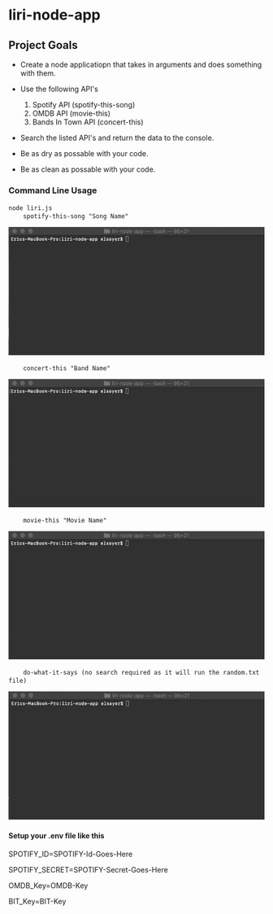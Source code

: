 # liri-node-app

## Project Goals

* Create a node applicatiopn that takes in arguments and does something with them.
* Use the following API's
    1. Spotify API (spotify-this-song)
    2. OMDB API (movie-this)
    3. Bands In Town API (concert-this)
* Search the listed API's and return the data to the console.

* Be as dry as possable with your code.

* Be as clean as possable with your code.

### Command Line Usage

    node liri.js
        spotify-this-song "Song Name"
![](/gifs/spotifythis.gif)

        concert-this "Band Name"
![](/gifs/concertthis.gif)

        movie-this "Movie Name"
![](/gifs/moviethis.gif)

        do-what-it-says (no search required as it will run the random.txt file)
![](/gifs/dowhatitsays.gif)

#### Setup your .env file like this

SPOTIFY_ID=SPOTIFY-Id-Goes-Here

SPOTIFY_SECRET=SPOTIFY-Secret-Goes-Here

OMDB_Key=OMDB-Key

BIT_Key=BIT-Key